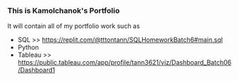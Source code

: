 ### This is Kamolchanok's Portfolio ###

It will contain all of my portfolio work such as
+ SQL  >> https://replit.com/@tttontann/SQLHomeworkBatch6#main.sql
+ Python
+ Tableau >> https://public.tableau.com/app/profile/tann3621/viz/Dashboard_Batch06/Dashboard1
